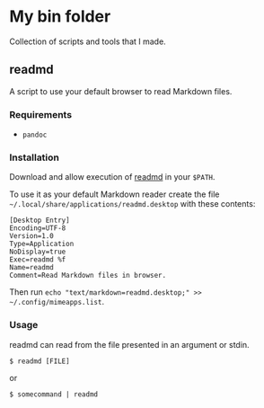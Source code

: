 # My bin folder

Collection of scripts and tools that I made.

## readmd

A script to use your default browser to read Markdown files.

### Requirements

- `pandoc`

### Installation

Download and allow execution of [readmd](readmd) in your `$PATH`.

To use it as your default Markdown reader create the file `~/.local/share/applications/readmd.desktop` with these contents:

```
[Desktop Entry]
Encoding=UTF-8
Version=1.0
Type=Application
NoDisplay=true
Exec=readmd %f
Name=readmd
Comment=Read Markdown files in browser.
```

Then run `echo "text/markdown=readmd.desktop;" >> ~/.config/mimeapps.list`.

### Usage

readmd can read from the file presented in an argument or stdin.

```Shell
$ readmd [FILE]
```

or

```Shell
$ somecommand | readmd
```
